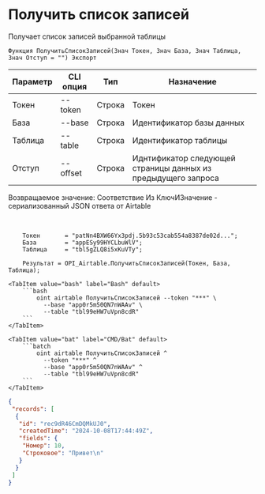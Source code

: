 ﻿---
sidebar_position: 1
---

# Получить список записей
 Получает список записей выбранной таблицы



`Функция ПолучитьСписокЗаписей(Знач Токен, Знач База, Знач Таблица, Знач Отступ = "") Экспорт`

  | Параметр | CLI опция | Тип | Назначение |
  |-|-|-|-|
  | Токен | --token | Строка | Токен |
  | База | --base | Строка | Идентификатор базы данных |
  | Таблица | --table | Строка | Идентификатор таблицы |
  | Отступ | --offset | Строка | Иднтификатор следующей страницы данных из предыдущего запроса |

  
  Возвращаемое значение:   Соответствие Из КлючИЗначение - сериализованный JSON ответа от Airtable

<br/>




```bsl title="Пример кода"
    Токен       = "patNn4BXW66Yx3pdj.5b93c53cab554a8387de02d...";
    База        = "appESy99HYCLbuWlV";
    Таблица     = "tbl5gZLQ8i5xKuVTy";

    Результат = OPI_Airtable.ПолучитьСписокЗаписей(Токен, База, Таблица);
```
    

 <Tabs>
  
    <TabItem value="bash" label="Bash" default>
        ```bash
            oint airtable ПолучитьСписокЗаписей --token "***" \
              --base "app0r5m50QN7nWAAv" \
              --table "tbl99eHW7uVpn8cdR"
        ```
    </TabItem>
  
    <TabItem value="bat" label="CMD/Bat" default>
        ```batch
            oint airtable ПолучитьСписокЗаписей ^
              --token "***" ^
              --base "app0r5m50QN7nWAAv" ^
              --table "tbl99eHW7uVpn8cdR"
        ```
    </TabItem>
</Tabs>


```json title="Результат"
{
 "records": [
  {
   "id": "rec9dR46CmDQMkUJ0",
   "createdTime": "2024-10-08T17:44:49Z",
   "fields": {
    "Номер": 10,
    "Строковое": "Привет\n"
   }
  }
 ]
}
```

